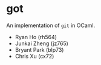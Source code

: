 # got

An implementation of `git` in OCaml.

- Ryan Ho (rh564)
- Junkai Zheng (jz765)
- Bryant Park (blp73)
- Chris Xu (cx72)
